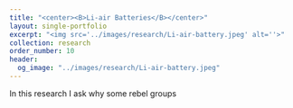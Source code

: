 ```yaml
---
title: "<center><B>Li-air Batteries</B></center>"
layout: single-portfolio
excerpt: "<img src='../images/research/Li-air-battery.jpeg' alt=''>"
collection: research
order_number: 10
header: 
  og_image: "../images/research/Li-air-battery.jpeg"
---
```


In this research I ask why some rebel groups 

